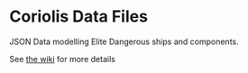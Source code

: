 # Coriolis Data Files

JSON Data modelling Elite Dangerous ships and components.

See [the wiki](https://github.com/cmmcleod/coriolis-data/wiki) for more details

